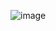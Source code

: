 ![image](https://github.com/S1095162016/EC2024/assets/162283457/d5509b73-f3a3-47db-8544-887a814abeb8)

